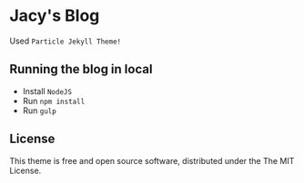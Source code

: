# Jacy's Blog

Used `Particle Jekyll Theme!`

## Running the blog in local
* Install ```NodeJS```
* Run ```npm install```
* Run ```gulp```

## License
This theme is free and open source software, distributed under the The MIT License. 
